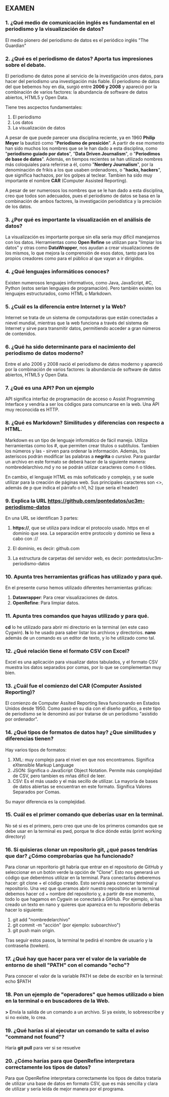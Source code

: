 ## EXAMEN

### 1. ¿Qué medio de comunicación inglés es fundamental en el periodismo y la visualización de datos?

El medio pionero del periodismo de datos es el periódico inglés "The Guardian"

### 2. ¿Qué es el periodismo de datos? Aporta tus impresiones sobre el debate.

El periodismo de datos pone al servicio de la investigación unos datos, para hacer del periodismo una investigación más fiable.
El periodismo de datos del que bebemos hoy en día, surgió entre **2006 y 2008** y apareció por la combinación de varios factores: la abundancia de software de datos abiertos, HTML5 y Open Data.

Tiene tres ascpectos fundamentales:

1. El periodismo
2. Los datos
3. La visualización de datos

A pesar de que puede parecer una disciplina reciente, ya en 1960 **Philip Meyer** la bautizó como "**Periodismo de presición**". A partir de ese momento han sido muchos los nombres que se le han dado a esta disciplina, como "**periodismo guiado por datos**", "**Data Driven Journalism**", o "**Periodimos de base de datos**". Además, en tiempos recientes se han utilizado nombres más coloquiales para referirse a él, como "**Nerdery Journalism**", por la denominación de frikis a los que usaben ordenadores, o "**hacks, hackers**", que significa hachazos, por los golpes al teclear. Tambien ha sido muy importante el nombre **CAR** (Computer Assisted Reporting).

A pesar de ser numerosos los nombres que se le han dado a esta disciplina, creo que todos son adecuados, pues el periodismo de datos se basa en la combinación de ambos factores, la investigación periodística y la precisión de los datos. 

### 3. ¿Por qué es importante la visualización en el análisis de datos?

La visualización es importante porque sin ella sería muy difícil manejarnos con los datos. Herramientas como **Open Refine** se utilizan para "limpiar los datos" y otras como **DataWrapper**, nos ayudan a crear visualizaciones de los mismos, lo que mejora la comprensión de esos datos, tanto para los propios creadores como para el público al que vayan a ir dirigidos.

### 4. ¿Qué lenguajes informáticos conoces?

Existen numerosos lenguajes informativos, como Java, JavaScript, #C, Python (estos serían lenguajes de programación). Pero también existen los lenguajes estructurados, como HTML o Markdown. 

### 5. ¿Cuál es la diferencia entre Internet y la Web?

Internet se trata de un sistema de computadoras que están conectadas a nievel mundial, mientras que la web funciona a través del sistema de Internet y sirve para transmitir datos, permitiendo acceder a gran números de contenidos. 

### 6. ¿Qué ha sido determinante para el nacimiento del periodismo de datos moderno?

Entre el año 2006 y 2008 nació el periodismo de datos moderno y apareció por la combinación de varios factores: la abundancia de software de datos abiertos, HTML5 y Open Data.

### 7. ¿Qué es una API? Pon un ejemplo

API significa interfaz de programación de acceso o Assist Programming Interface y vendría a ser los códigos para comuncarse en la web. Una API muy reconocida es HTTP.

### 8. ¿Qué es Markdown? Similitudes y diferencias con respecto a HTML.

Markdown es un tipo de lenguaje informático de fácil manejo. Utiliza herramientas como los #, que permiten crear títulos o subtítulos. Tambien los números y las - sirven para ordenar la información. Además, los asteriscos podrán modificar las palabras a **negrita** o *cursiva*. Para guardar un archivo en este formato se deberá hacer de la siguiente manera: nombredelarchivo.md y no se podrán utilizar caracteres como ñ o tildes.

En cambio, el lenguaje HTML es más sofisticado y complejo, y se suele utilizar para la creación de páginas web. Sus principales caracteres son <>, además de p que indica el párrafo o h1, h2 (que sería el header)

### 9. Explica la URL https://github.com/pontedatos/uc3m-periodismo-datos

En una URL se identifican 3 partes:

1. **https://**, que se utiliza para indicar el protocolo usado. https en el dominio
que sea. La separación entre protocolo y dominio se lleva a cabo con ://

2. El dominio, es decir: github.com

3. La estructura de carpetas del servidor web, es decir: pontedatos/uc3m-periodismo-datos

### 10. Apunta tres herramientas gráficas has utilizado y para qué.

  En el presente curso hemos utilizado diferentes herramientas gráficas: 
  
  1. **Datawrapper**: Para crear visualizaciones de datos.
  2. **OpenRefine**: Para limpiar datos.

### 11.  Apunta tres comandos que hayas utilizado y para qué.

**cd** lo he utilizado para abrir mi directorio en la terminal (en este caso Cygwin).
**ls** lo he usado para saber listar los archivos y directorios.
**nano** además de un comando es un editor de texto, y lo he utilizado como tal.

### 12. ¿Qué relación tiene el formato CSV con Excel?

Excel es una aplicación para visualizar datos tabulados, y el formato CSV muestra los datos separados por comas, por lo que se complementan muy bien.

### 13. ¿Cuál fue el comienzo del CAR (Computer Assisted Reporting)?
El comienzo de Computer Assited Reporting lleva funcionando en Estados Unidos desde 1950. Como pasó en su dia con el diseño gráfico, a este tipo de periodismo se le denominó así por tratarse de un periodismo "asistido por ordenador".

### 14. ¿Qué tipos de formatos de datos hay? ¿Que similitudes y diferencias tienen?

Hay varios tipos de formatos:

1. XML: muy complejo para el nivel en que nos encontramos. Significa eXtensible Markup Language
2. JSON: Significa o JavaScript Object Notation. Permite más complejidad de CSV, pero tambien es mñas difícil de leer. 
3. CSV: Es el más usado y el más secillo de utilizar. La mayoría de bases de datos abiertas se encuentran en este formato.  Significa Valores Separados por Comas.

Su mayor diferencia es la complejidad. 

### 15. Cuál es el primer comando que deberías usar en la terminal.

No sé si es el primero, pero creo que uno de los primeros comandos que se debe usar en la terminal es pwd, porque te dice dónde estás (print working directory)

### 16. Si quisieras clonar un repositorio git, ¿qué pasos tendrías que dar? ¿Cómo comprobarías que ha funcionado?

Para clonar un reporitorio git habría que entrar en el repositorio de GitHub y seleccionar en un botón verde la opción de "Clone". Esto nos generará un código que deberémos utilizar en la terminal. Para conectarlos deberemos hacer: git clone + el código creado. Esto servirá para conectar terminal y repositorio. Una vez que queramos abrir nuestro repositorio en la terminal debemos hacer cd + nombre del repositorio y, a partir de ese momento, todo lo que hagamos en Cygwin se conectará a GitHub. Por ejemplo, si has creado un texto en nano y quieres que aparezca en tu repositorio deberás hacer lo siguiente:

1. git add "nombredelarchivo"
2. git commit -m "acción" (por ejemplo: suboarchivo")
3. git push main origin.

Tras seguir estos pasos, la terminal te pedirá el nombre de usuario y la contraseña (towken).

### 17. ¿Qué hay que hacer para ver el valor de la variable de entorno de shell "PATH" con el comando "echo"?

Para conocer el valor de la variable PATH se debe de escribir en la terminal: echo $PATH

### 18. Pon un ejemplo de "operadores" que hemos utilizado o bien en la terminal o en buscadores de la Web.

**>** Envía la salida de un comando a un archivo. Si ya existe, lo
sobreescribe y si no existe, lo crea.

### 19. ¿Qué harías si al ejecutar un comando te salta el aviso "command not found"?

Haría **git pull** para ver si se resuelve

### 20. ¿Cómo harías para que OpenRefine interpretara correctamente los tipos de datos?

Para que OpenRefine interpretara correctamente los tipos de datos trataría de utilizar una base de datos en formato CSV, que es más sencilla y clara de utilizar y sería leída de mejor manera por el programa. 
